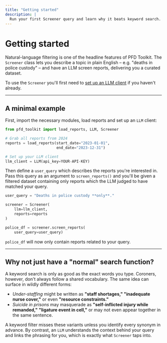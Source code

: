 ```yaml
---
title: "Getting started"
description: |
  Run your first Screener query and learn why it beats keyword search.
---
```


# Getting started

Natural-language filtering is one of the headline features of PFD Toolkit. The `Screener` class lets you describe a topic in plain English – e.g. "deaths in police custody" – and have an LLM screen reports, delivering you a curated dataset.

To use the `Screener` you'll first need to [set up an LLM client](../llm_setup.md) if you haven't already.

---

## A minimal example

First, import the necessary modules, load reports and set up an `LLM` client:

```python
from pfd_toolkit import load_reports, LLM, Screener

# Grab all reports from 2024
reports = load_reports(start_date="2023-01-01",
                       end_date="2023-12-31")

# Set up your LLM client
llm_client = LLM(api_key=YOUR-API-KEY)
```

Then define a `user_query` which describes the reports you're interested in. Pass this query as an argument to `screen_reports()` and you'll be given a filtered dataset containing only reports which the LLM judged to have matched your query.

```python
user_query = "Deaths in police custody **only**."

screener = Screener(
    llm=llm_client,
    reports=reports
)

police_df = screener.screen_reports(
    user_query=user_query)
```

`police_df` will now only contain reports related to your query.

---

## Why not just have a "normal" search function?

A keyword search is only as good as the exact words you type. Coroners, however, don't always follow a shared vocabulary. The same idea can surface in wildly different forms:

* *Under-staffing* might be written as **"staff shortages," "inadequate nurse cover,"** or even **"resource constraints."**
* *Suicide in prisons* may masquerade as **"self-inflicted injury while remanded,"** **"ligature event in cell,"** or may not even appear together in the same sentence.

A keyword filter misses these variants unless you identify every synonym in advance. By contrast, an `LLM` understands the context behind your query and links the phrasing for you, which is exactly what `Screener` taps into.